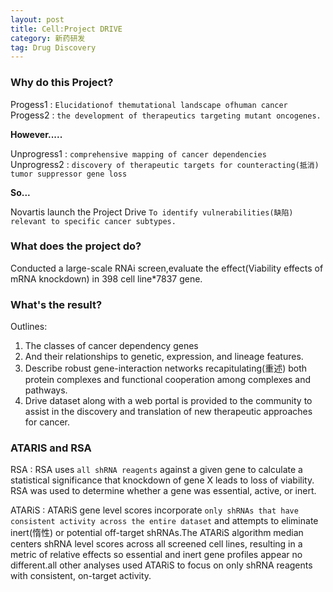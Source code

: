```yaml
---
layout: post
title: Cell:Project DRIVE
category: 新药研发
tag: Drug Discovery
---
```

### Why do this Project?
Progess1 : `Elucidationof themutational landscape ofhuman cancer`  
Progess2 : `the development of therapeutics targeting mutant oncogenes.`

**However.....**  

Unprogress1 : `comprehensive mapping of
cancer dependencies`  
Unprogress2 : `discovery
of therapeutic targets for counteracting(抵消) tumor
suppressor gene loss`  

**So...**  

Novartis launch the Project Drive `To identify vulnerabilities(缺陷) relevant to specific cancer subtypes.`

### What does the project do?  
Conducted a large-scale RNAi screen,evaluate the effect(Viability effects of mRNA knockdown) in 398 cell line*7837 gene.  

### What's the result?  
Outlines:  
1. The classes of cancer dependency genes
2. And their relationships to genetic, expression, and lineage features.
3. Describe robust gene-interaction
networks recapitulating(重述) both protein complexes
and functional cooperation among complexes and
pathways.  
4. Drive dataset along with a web portal is provided to the community to assist in the discovery and translation of new therapeutic approaches for cancer.  

### ATARIS and RSA  
RSA : RSA uses `all shRNA reagents` against a given gene to calculate a statistical significance that knockdown of gene X leads to loss of viability. RSA was used to determine whether a gene was essential, active, or inert.

ATARiS : ATARiS gene level scores incorporate `only shRNAs that have consistent activity across the entire
dataset` and attempts to eliminate inert(惰性) or potential off-target shRNAs.The ATARiS algorithm median centers shRNA level scores across all screened cell lines, resulting in a metric of relative effects so essential and inert gene profiles appear no different.all
other analyses used ATARiS to focus on only shRNA reagents
with consistent, on-target activity.
